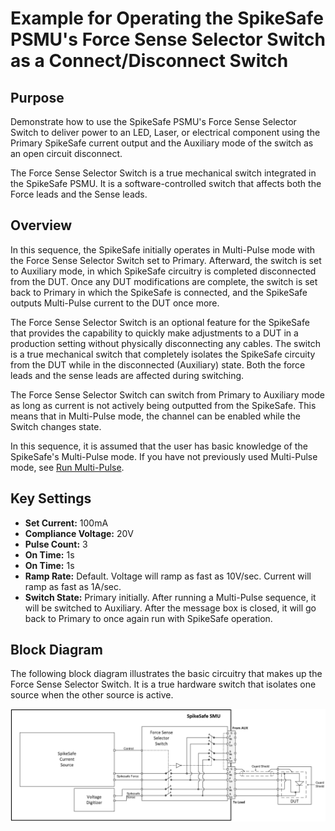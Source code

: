 # Example for Operating the SpikeSafe PSMU's Force Sense Selector Switch as a Connect/Disconnect Switch

## **Purpose**
Demonstrate how to use the SpikeSafe PSMU's Force Sense Selector Switch to deliver power to an LED, Laser, or electrical component using the Primary SpikeSafe current output and the Auxiliary mode of the switch as an open circuit disconnect.

The Force Sense Selector Switch is a true mechanical switch integrated in the SpikeSafe PSMU. It is a software-controlled switch that affects both the Force leads and the Sense leads.

## Overview 
In this sequence, the SpikeSafe initially operates in Multi-Pulse mode with the Force Sense Selector Switch set to Primary. Afterward, the switch is set to Auxiliary mode, in which SpikeSafe circuitry is completed disconnected from the DUT. Once any DUT modifications are complete, the switch is set back to Primary in which the SpikeSafe is connected, and the SpikeSafe outputs Multi-Pulse current to the DUT once more.

The Force Sense Selector Switch is an optional feature for the SpikeSafe that provides the capability to quickly make adjustments to a DUT in a production setting without physically disconnecting any cables. The switch is a true mechanical switch that completely isolates the SpikeSafe circuity from the DUT while in the disconnected (Auxiliary) state. Both the force leads and the sense leads are affected during switching.

The Force Sense Selector Switch can switch from Primary to Auxiliary mode as long as current is not actively being outputted from the SpikeSafe. This means that in Multi-Pulse mode, the channel can be enabled while the Switch changes state. 

In this sequence, it is assumed that the user has basic knowledge of the SpikeSafe's Multi-Pulse mode. If you have not previously used Multi-Pulse mode, see [Run Multi-Pulse](../../run_spikesafe_operating_modes/run_multi_pulse).

## Key Settings 
- **Set Current:** 100mA
- **Compliance Voltage:** 20V
- **Pulse Count:** 3
- **On Time:** 1s
- **On Time:** 1s
- **Ramp Rate:** Default. Voltage will ramp as fast as 10V/sec. Current will ramp as fast as 1A/sec.
- **Switch State:** Primary initially. After running a Multi-Pulse sequence, it will be switched to Auxiliary. After the message box is closed, it will go back to Primary to once again run with SpikeSafe operation.

## Block Diagram
The following block diagram illustrates the basic circuitry that makes up the Force Sense Selector Switch. It is a true hardware switch that isolates one source when the other source is active.

![](switch_block_diagram.png)
